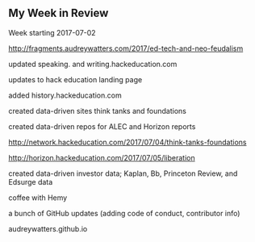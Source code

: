 ## My Week in Review

Week starting 2017-07-02

http://fragments.audreywatters.com/2017/ed-tech-and-neo-feudalism

updated speaking. and writing.hackeducation.com

updates to hack education landing page

added history.hackeducation.com

created data-driven sites think tanks and foundations

created data-driven repos for ALEC and Horizon reports

http://network.hackeducation.com/2017/07/04/think-tanks-foundations

http://horizon.hackeducation.com/2017/07/05/liberation

created data-driven investor data; Kaplan, Bb, Princeton Review, and Edsurge data

coffee with Hemy

a bunch of GitHub updates (adding code of conduct, contributor info)

audreywatters.github.io


